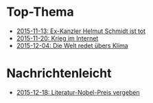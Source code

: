# Top-Thema
* [2015-11-13: Ex-Kanzler Helmut Schmidt ist tot](Top-Thema/2015-11-13-ex-kanzler-helmut-schmidt-ist-tot.md)
* [2015-11-20: Krieg im Internet](Top-Thema/2015-11-20-krieg-im-internet.md)
* [2015-12-04: Die Welt redet übers Klima](Top-Thema/2015-12-04-die-welt-redet-übers-klima.md)

# Nachrichtenleicht
* [2015-12-18: Literatur-Nobel-Preis vergeben](Nachrichtenleicht/2015-12-18-literatur-nobel-preis-vergeben.md)